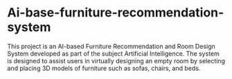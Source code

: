 # Ai-base-furniture-recommendation-system
This project is an AI-based Furniture Recommendation and Room Design System developed as part of the subject Artificial Intelligence. The system is designed to assist users in virtually designing an empty room by selecting and placing 3D models of furniture such as sofas, chairs, and beds.
